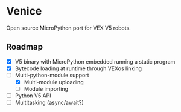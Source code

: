 # Venice

Open source MicroPython port for VEX V5 robots.

## Roadmap

- [x] V5 binary with MicroPython embedded running a static program
- [x] Bytecode loading at runtime through VEXos linking
- [ ] Multi-python-module support
  - [x] Multi-module uploading
  - [ ] Module importing
- [ ] Python V5 API
- [ ] Multitasking (async/await?)
